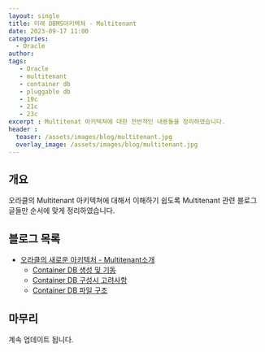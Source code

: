 ```yaml
---
layout: single
title: 미래 DBMS아키텍쳐 - Multitenant 
date: 2023-09-17 11:00
categories: 
  - Oracle
author: 
tags: 
   - Oracle
   - multitenant
   - container db
   - pluggable db
   - 19c
   - 21c
   - 23c
excerpt : Multitenat 아키텍쳐에 대한 전반적인 내용들을 정리하였습니다.
header :
  teaser: /assets/images/blog/multitenant.jpg
  overlay_image: /assets/images/blog/multitenant.jpg
---
```


## 개요 
오라클의 Multitenant 아키텍쳐에 대해서 이해하기 쉽도록 Multitenant 관련 블로그 글들만 순서에 맞게 정리하였습니다. 

## 블로그 목록

- [오라클의 새로운 아키텍처 - Multitenant소개](/blog/oracle/What-is-the-multitenant)
  - [Container DB 생성 및 기동](/blog/oracle/how-to-create-containerdb)
  - [Container DB 구성시 고려사항](/blog/oracle/consideration-for-containerdb)
  - [Container DB 파일 구조 ](/blog/oracle/what-containerdb-consist-of/)

## 마무리 
계속 업데이트 됩니다.